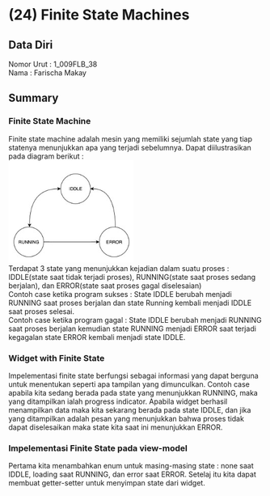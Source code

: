# (24) Finite State Machines
## Data Diri
Nomor Urut : 1_009FLB_38 <br>
Nama : Farischa Makay

## Summary
### Finite State Machine
Finite state machine adalah mesin yang memiliki sejumlah state yang tiap statenya menunjukkan apa yang terjadi sebelumnya. Dapat diilustrasikan pada diagram berikut : <br>
![Diagram_finite_state](screenshots/diagram.jpg) <br>
Terdapat 3 state yang menunjukkan kejadian dalam suatu proses : IDDLE(state saat tidak terjadi proses), RUNNING(state saat proses sedang berjalan), dan ERROR(state saat proses gagal diselesaian)<br>
Contoh case ketika program sukses : State IDDLE berubah menjadi RUNNING saat proses berjalan dan state Running kembali menjadi IDDLE saat proses selesai. <br>
Contoh case ketika program gagal : State IDDLE berubah menjadi RUNNING saat proses berjalan kemudian state RUNNING menjadi ERROR saat terjadi kegagalan state ERROR kembali menjadi state IDDLE. <br>

### Widget with Finite State
Impelementasi finite state berfungsi sebagai informasi yang dapat berguna untuk menentukan seperti apa tampilan yang dimunculkan. Contoh case apabila kita sedang berada pada state yang menunjukkan RUNNING, maka yang ditampilkan ialah progress indicator. Apabila widget berhasil menampilkan data maka kita sekarang berada pada state IDDLE, dan jika yang ditampilkan adalah pesan yang menunjukkan bahwa proses tidak dapat diselesaikan maka state kita saat ini menunjukkan ERROR.

### Impelementasi Finite State pada view-model
Pertama kita menambahkan enum untuk masing-masing state : none saat IDDLE, loading saat RUNNING, dan error saat ERROR. Setelaj itu kita dapat membuat getter-setter untuk menyimpan state dari widget.

